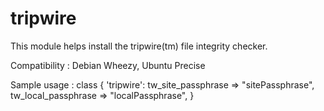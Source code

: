 # tripwire #

This module helps install the tripwire(tm) file integrity checker.

Compatibility : Debian Wheezy, Ubuntu Precise

Sample usage :
class { 'tripwire':
  tw_site_passphrase  => "sitePassphrase",
  tw_local_passphrase => "localPassphrase",
}
